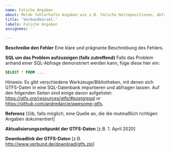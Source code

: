 ```yaml
---
name: Falsche Angaben
about: Melde fehlerhafte Angaben wie z.B. Falsche Haltepositionen, Abfahrszeiten etc.
title: 'Verbundkürzel:'
labels: Falsche Angaben
assignees: ''

---
```


**Beschreibe den Fehler**
Eine klare und prägnante Beschreibung des Fehlers.

**SQL um das Problem aufzuzeigen (falls zutreffend)**
Falls das Problem anhand einer SQL-Abfrage demonstriert werden kann, füge diese hier ein:

```SQL
SELECT * FROM ...
```

Hinweis: Es gibt verschiedene Werkzeuge/Bibliotheken, mit denen sich GTFS-Daten in eine SQL-Datenbank importieren und abfragen lassen. Auf den folgenden Seiten sind einige davon aufgelistet: https://gtfs.org/resources/gtfs/#postgresql or https://github.com/andredarcie/awesome-gtfs.

**Referenz**
[Gib, falls möglich, eine Quelle an, die die mutmaßlich richtigen Angaben dokumentiert]

**Aktualisierungszeitpunkt der GTFS-Daten**
[z.B. 1. April 2020]

**Downloadlink der GTFS-Daten**
[z.B. http://www.verbund.de/download/gtfs.zip]
